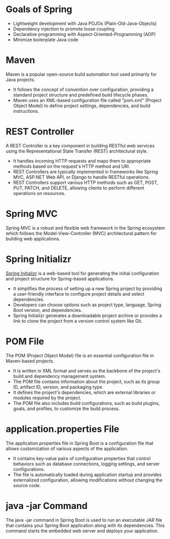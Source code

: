 
# Goals of Spring
- Lightweight development with Java POJOs (Plain-Old-Java-Objects)
- Dependency injection to promote loose coupling
- Declarative programming with Aspect-Oriented-Programming (AOP)
- Minimize boilerplate Java code

# Maven
Maven is a popular open-source build automation tool used primarily for Java projects. 
- It follows the concept of convention over configuration, providing a standard project structure and predefined build lifecycle phases.
- Maven uses an XML-based configuration file called "pom.xml" (Project Object Model) to define project settings, dependencies, and build instructions.

# REST Controller
A REST Controller is a key component in building RESTful web services using the Representational State Transfer (REST) architectural style.
- It handles incoming HTTP requests and maps them to appropriate methods based on the request's HTTP method and URI.
- REST Controllers are typically implemented in frameworks like Spring MVC, ASP.NET Web API, or Django to handle RESTful operations.
- REST Controllers support various HTTP methods such as GET, POST, PUT, PATCH, and DELETE, allowing clients to perform different operations on resources.

# Spring MVC
Spring MVC is a robust and flexible web framework in the Spring ecosystem which follows the Model-View-Controller (MVC) architectural pattern for building web applications.

# Spring Initializr
[Spring Initializr](https://start.spring.io/) is a web-based tool for generating the initial configuration and project structure for Spring-based applications.
- It simplifies the process of setting up a new Spring project by providing a user-friendly interface to configure project details and select dependencies.
- Developers can choose options such as project type, language, Spring Boot version, and dependencies.
- Spring Initializr generates a downloadable project archive or provides a link to clone the project from a version control system like Git.

# POM File
The POM (Project Object Model) file is an essential configuration file in Maven-based projects.
- It is written in XML format and serves as the backbone of the project's build and dependency management system.
- The POM file contains information about the project, such as its group ID, artifact ID, version, and packaging type.
- It defines the project's dependencies, which are external libraries or modules required by the project.
- The POM file also includes build configurations, such as build plugins, goals, and profiles, to customize the build process.

# application.properties File
The application.properties file in Spring Boot is a configuration file that allows customization of various aspects of the application.
- It contains key-value pairs of configuration properties that control behaviors such as database connections, logging settings, and server configurations.
- The file is automatically loaded during application startup and provides externalized configuration, allowing modifications without changing the source code.

# java -jar Command
The java -jar command in Spring Boot is used to run an executable JAR file that contains your Spring Boot application along with its dependencies. This command starts the embedded web server and deploys your application.

